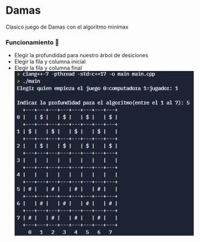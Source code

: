 # Damas
Clasico juego de Damas con el algoritmo minimax 
### Funcionamiento 🔧
- Elegir la profundidad para nuestro árbol de desiciones
- Elegir la fila y columna inicial
- Elegir la fila y columna final
![plot](plot1.png)
